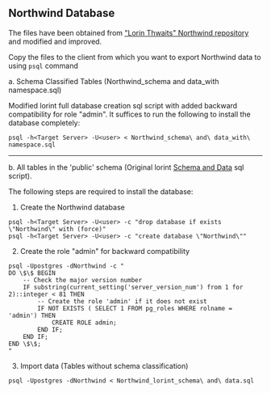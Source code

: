 ## Northwind Database
The files have been obtained from ["Lorin Thwaits" Northwind repository](https://github.com/lorint/Northwind) and modified and improved.

Copy the files to the client from which you want to export Northwind data to using `psql` command

a. Schema Classified Tables (Northwind_schema and data_with namespace.sql)

Modified lorint full database creation sql script with added backward compatibility for role "admin".
 It suffices to run the following to install the database completely:
```shell
psql -h<Target Server> -U<user> < Northwind_schema\ and\ data_with\ namespace.sql
```
---
b. All tables in the 'public' schema (Original lorint <ins>Schema and Data</ins> sql script).

The following steps are required to install
 the database:
 1. Create the Northwind database
```shell
psql -h<Target Server> -U<user> -c "drop database if exists \"Northwind\" with (force)"
psql -h<Target Server> -U<user> -c "create database \"Northwind\""
```
 2. Create the role "admin" for backward compatibility
```shell
psql -Upostgres -dNorthwind -c "
DO \$\$ BEGIN
    -- Check the major version number
    IF substring(current_setting('server_version_num') from 1 for 2)::integer < 81 THEN
        -- Create the role 'admin' if it does not exist
        IF NOT EXISTS ( SELECT 1 FROM pg_roles WHERE rolname = 'admin') THEN
            CREATE ROLE admin;
        END IF;
    END IF;
END \$\$;
"
```
 3. Import data (Tables without schema classification)
```shell
psql -Upostgres -dNorthwind < Northwind_lorint_schema\ and\ data.sql
```

